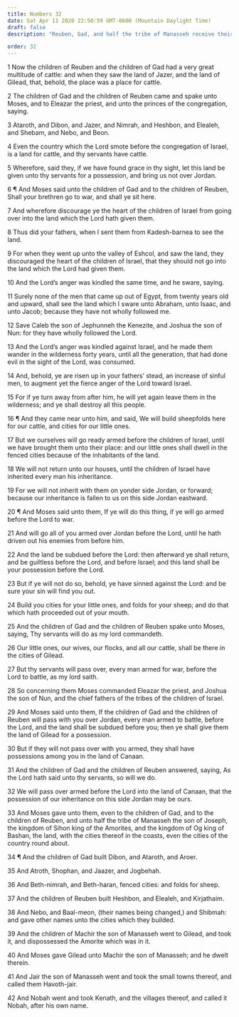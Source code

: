 ```yaml
---
title: Numbers 32
date: Sat Apr 11 2020 22:50:59 GMT-0600 (Mountain Daylight Time)
draft: false
description: "Reuben, Gad, and half the tribe of Manasseh receive their inheritances east of the Jordan—They covenant to join other tribes in conquering Canaan."

order: 32
---
```

    
1 Now the children of Reuben and the children of Gad had a very great multitude of cattle: and when they saw the land of Jazer, and the land of Gilead, that, behold, the place was a place for cattle.

2 The children of Gad and the children of Reuben came and spake unto Moses, and to Eleazar the priest, and unto the princes of the congregation, saying.

3 Ataroth, and Dibon, and Jazer, and Nimrah, and Heshbon, and Elealeh, and Shebam, and Nebo, and Beon.

4 Even the country which the Lord smote before the congregation of Israel, is a land for cattle, and thy servants have cattle.

5 Wherefore, said they, if we have found grace in thy sight, let this land be given unto thy servants for a possession, and bring us not over Jordan.

6 ¶ And Moses said unto the children of Gad and to the children of Reuben, Shall your brethren go to war, and shall ye sit here.

7 And wherefore discourage ye the heart of the children of Israel from going over into the land which the Lord hath given them.

8 Thus did your fathers, when I sent them from Kadesh-barnea to see the land.

9 For when they went up unto the valley of Eshcol, and saw the land, they discouraged the heart of the children of Israel, that they should not go into the land which the Lord had given them.

10 And the Lord’s anger was kindled the same time, and he sware, saying.

11 Surely none of the men that came up out of Egypt, from twenty years old and upward, shall see the land which I sware unto Abraham, unto Isaac, and unto Jacob; because they have not wholly followed me.

12 Save Caleb the son of Jephunneh the Kenezite, and Joshua the son of Nun: for they have wholly followed the Lord.

13 And the Lord’s anger was kindled against Israel, and he made them wander in the wilderness forty years, until all the generation, that had done evil in the sight of the Lord, was consumed.

14 And, behold, ye are risen up in your fathers’ stead, an increase of sinful men, to augment yet the fierce anger of the Lord toward Israel.

15 For if ye turn away from after him, he will yet again leave them in the wilderness; and ye shall destroy all this people.

16 ¶ And they came near unto him, and said, We will build sheepfolds here for our cattle, and cities for our little ones.

17 But we ourselves will go ready armed before the children of Israel, until we have brought them unto their place: and our little ones shall dwell in the fenced cities because of the inhabitants of the land.

18 We will not return unto our houses, until the children of Israel have inherited every man his inheritance.

19 For we will not inherit with them on yonder side Jordan, or forward; because our inheritance is fallen to us on this side Jordan eastward.

20 ¶ And Moses said unto them, If ye will do this thing, if ye will go armed before the Lord to war.

21 And will go all of you armed over Jordan before the Lord, until he hath driven out his enemies from before him.

22 And the land be subdued before the Lord: then afterward ye shall return, and be guiltless before the Lord, and before Israel; and this land shall be your possession before the Lord.

23 But if ye will not do so, behold, ye have sinned against the Lord: and be sure your sin will find you out.

24 Build you cities for your little ones, and folds for your sheep; and do that which hath proceeded out of your mouth.

25 And the children of Gad and the children of Reuben spake unto Moses, saying, Thy servants will do as my lord commandeth.

26 Our little ones, our wives, our flocks, and all our cattle, shall be there in the cities of Gilead.

27 But thy servants will pass over, every man armed for war, before the Lord to battle, as my lord saith.

28 So concerning them Moses commanded Eleazar the priest, and Joshua the son of Nun, and the chief fathers of the tribes of the children of Israel.

29 And Moses said unto them, If the children of Gad and the children of Reuben will pass with you over Jordan, every man armed to battle, before the Lord, and the land shall be subdued before you; then ye shall give them the land of Gilead for a possession.

30 But if they will not pass over with you armed, they shall have possessions among you in the land of Canaan.

31 And the children of Gad and the children of Reuben answered, saying, As the Lord hath said unto thy servants, so will we do.

32 We will pass over armed before the Lord into the land of Canaan, that the possession of our inheritance on this side Jordan may be ours.

33 And Moses gave unto them, even to the children of Gad, and to the children of Reuben, and unto half the tribe of Manasseh the son of Joseph, the kingdom of Sihon king of the Amorites, and the kingdom of Og king of Bashan, the land, with the cities thereof in the coasts, even the cities of the country round about.

34 ¶ And the children of Gad built Dibon, and Ataroth, and Aroer.

35 And Atroth, Shophan, and Jaazer, and Jogbehah.

36 And Beth-nimrah, and Beth-haran, fenced cities: and folds for sheep.

37 And the children of Reuben built Heshbon, and Elealeh, and Kirjathaim.

38 And Nebo, and Baal-meon, (their names being changed,) and Shibmah: and gave other names unto the cities which they builded.

39 And the children of Machir the son of Manasseh went to Gilead, and took it, and dispossessed the Amorite which was in it.

40 And Moses gave Gilead unto Machir the son of Manasseh; and he dwelt therein.

41 And Jair the son of Manasseh went and took the small towns thereof, and called them Havoth-jair.

42 And Nobah went and took Kenath, and the villages thereof, and called it Nobah, after his own name.

